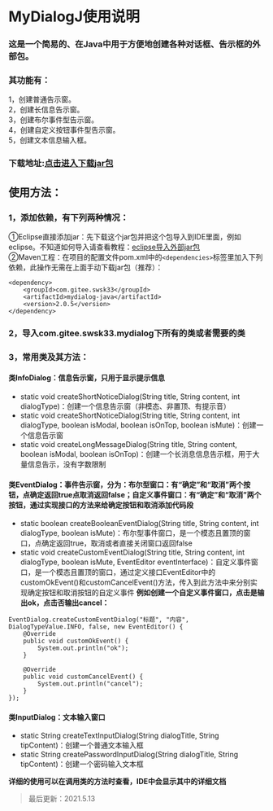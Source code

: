 # MyDialogJ使用说明
### 这是一个简易的、在Java中用于方便地创建各种对话框、告示框的外部包。
### 其功能有：
1，创建普通告示窗。<br>
2，创建长信息告示窗。<br>
3，创建布尔事件型告示窗。<br>
4，创建自定义按钮事件型告示窗。<br>
5，创建文本信息输入框。<br>
### 下载地址:[点击进入下载jar包](https://gitee.com/swsk33/MyDialogJ/releases)
## 使用方法：
### 1，添加依赖，有下列两种情况：
①Eclipse直接添加jar：先下载这个jar包并把这个包导入到IDE里面，例如eclipse。不知道如何导入请查看教程：[eclipse导入外部jar包](https://blog.csdn.net/czbqoo01/article/details/72803450)<br>
②Maven工程：在项目的配置文件pom.xml中的```<dependencies>```标签里加入下列依赖，此操作无需在上面手动下载jar包（推荐）：<br>
```
<dependency>
	<groupId>com.gitee.swsk33</groupId>
	<artifactId>mydialog-java</artifactId>
	<version>2.0.5</version>
</dependency>
```
### 2，导入com.gitee.swsk33.mydialog下所有的类或者需要的类
### 3，常用类及其方法：
#### 类InfoDialog：信息告示窗，只用于显示提示信息
- static void createShortNoticeDialog(String title, String content, int dialogType)：创建一个信息告示窗（非模态、非置顶、有提示音）
- static void createShortNoticeDialog(String title, String content, int dialogType, boolean isModal, boolean isOnTop, boolean isMute)：创建一个信息告示窗
- static void createLongMessageDialog(String title, String content, boolean isModal, boolean isOnTop)：创建一个长消息信息告示框，用于大量信息告示，没有字数限制
#### 类EventDialog：事件告示窗，分为：布尔型窗口：有“确定”和“取消”两个按钮，点确定返回true点取消返回false；自定义事件窗口：有“确定”和“取消”两个按钮，通过实现接口的方法来给确定按钮和取消添加代码段
- static boolean createBooleanEventDialog(String title, String content, int dialogType, boolean isMute)：布尔型事件窗口，是一个模态且置顶的窗口，点确定返回true，取消或者直接关闭窗口返回false
- static void createCustomEventDialog(String title, String content, int dialogType, boolean isMute, EventEditor eventInterface)：自定义事件窗口，是一个模态且置顶的窗口，通过定义接口EventEditor中的customOkEvent()和customCancelEvent()方法，传入到此方法中来分别实现确定按钮和取消按钮的自定义事件
**例如创建一个自定义事件窗口，点击是输出ok，点击否输出cancel：**<br>
```
EventDialog.createCustomEventDialog("标题", "内容", DialogTypeValue.INFO, false, new EventEditor() {
	@Override
	public void customOkEvent() {
		System.out.println("ok");
	}

	@Override
	public void customCancelEvent() {
		System.out.println("cancel");
	}
});
```
#### 类InputDialog：文本输入窗口
- static String createTextInputDialog(String dialogTitle, String tipContent)：创建一个普通文本输入框
- static String createPasswordInputDialog(String dialogTitle, String tipContent)：创建一个密码输入文本框

**详细的使用可以在调用类的方法时查看，IDE中会显示其中的详细文档**

>最后更新：2021.5.13
